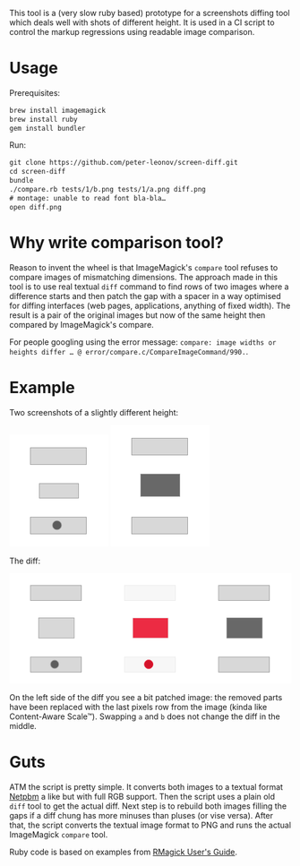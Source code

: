 This tool is a (very slow ruby based) prototype for a screenshots diffing tool which deals well with shots of different height. It is used in a CI script to control the markup regressions using readable image comparison.

# Usage

Prerequisites:

    brew install imagemagick
    brew install ruby
    gem install bundler

Run:

    git clone https://github.com/peter-leonov/screen-diff.git
    cd screen-diff
    bundle
    ./compare.rb tests/1/b.png tests/1/a.png diff.png
    # montage: unable to read font bla-bla…
    open diff.png

# Why write comparison tool?

Reason to invent the wheel is that ImageMagick's `compare` tool refuses to compare images of mismatching dimensions. The approach made in this tool is to use real textual `diff` command to find rows of two images where a difference starts and then patch the gap with a spacer in a way optimised for diffing interfaces (web pages, applications, anything of fixed width). The result is a pair of the original images but now of the same height then compared by ImageMagick's compare.

For people googling using the error message: `compare: image widths or heights differ … @ error/compare.c/CompareImageCommand/990.`.

# Example

Two screenshots of a slightly different height:

![a](tests/1/a.png) ![b](tests/1/b.png)

The diff:

![a](tests/1/diff.png)

On the left side of the diff you see a bit patched image: the removed parts have been replaced with the last pixels row from the image (kinda like Content-Aware Scale™). Swapping `a` and `b` does not change the diff in the middle.

# Guts

ATM the script is pretty simple. It converts both images to a textual format [Netpbm](http://www.imagemagick.org/Usage/formats/#pbmplus_imagemagick) a like but with full RGB support. Then the script uses a plain old `diff` tool to get the actual diff. Next step is to rebuild both images filling the gaps if a diff chung has more minuses than pluses (or vise versa). After that, the script converts the textual image format to PNG and runs the actual ImageMagick `compare` tool.

Ruby code is based on examples from [RMagick User's Guide](http://www.simplesystems.org/RMagick/doc/image2.html).
